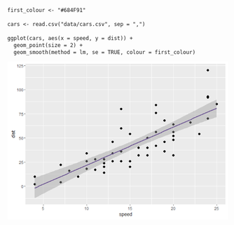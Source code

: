     first_colour <- "#684F91"

    cars <- read.csv("data/cars.csv", sep = ",")

    ggplot(cars, aes(x = speed, y = dist)) +
      geom_point(size = 2) +
      geom_smooth(method = lm, se = TRUE, colour = first_colour)

![](README_files/figure-markdown_strict/Display%20relationship-1.png)
